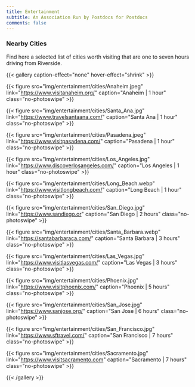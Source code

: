 ```yaml
---
title: Entertainment
subtitle: An Association Run by Postdocs for Postdocs
comments: false
---
```


### Nearby Cities
Find here a selected list of cities worth visiting that are one to seven hours driving from Riverside.

{{< gallery caption-effect="none" hover-effect="shrink" >}}
  
  {{< figure src="img/entertainment/cities/Anaheim.jpeg" 
  link="https://www.visitanaheim.org/" 
  caption="Anaheim | 1 hour"
  class="no-photoswipe" >}}
  
  {{< figure src="img/entertainment/cities/Santa_Ana.jpg" 
  link="https://www.travelsantaana.com/" 
  caption="Santa Ana | 1 hour"
  class="no-photoswipe" >}}
  
  {{< figure src="img/entertainment/cities/Pasadena.jpeg" 
  link="https://www.visitpasadena.com/" 
  caption="Pasadena | 1 hour"
  class="no-photoswipe" >}}
  
  {{< figure src="img/entertainment/cities/Los_Angeles.jpg" 
  link="https://www.discoverlosangeles.com/" 
  caption="Los Angeles | 1 hour"
  class="no-photoswipe" >}}
  
  {{< figure src="img/entertainment/cities/Long_Beach.webp" 
  link="https://www.visitlongbeach.com/" 
  caption="Long Beach | 1 hour"
  class="no-photoswipe" >}}
  
  {{< figure src="img/entertainment/cities/San_Diego.jpg" 
  link="https://www.sandiego.or" 
  caption="San Diego | 2 hours"
  class="no-photoswipe" >}}
  
  {{< figure src="img/entertainment/cities/Santa_Barbara.webp" 
  link="https://santabarbaraca.com/" 
  caption="Santa Barbara | 3 hours"
  class="no-photoswipe" >}}
  
  {{< figure src="img/entertainment/cities/Las_Vegas.jpg" 
  link="https://www.visitlasvegas.com/" 
  caption="Las Vegas | 3 hours"
  class="no-photoswipe" >}}
  
  {{< figure src="img/entertainment/cities/Phoenix.jpg" 
  link="https://www.visitphoenix.com/" 
  caption="Phoenix | 5 hours"
  class="no-photoswipe" >}}
  
  {{< figure src="img/entertainment/cities/San_Jose.jpg" 
  link="https://www.sanjose.org/" 
  caption="San Jose | 6 hours"
  class="no-photoswipe" >}}
  
  {{< figure src="img/entertainment/cities/San_Francisco.jpg" 
  link="https://www.sftravel.com/" 
  caption="San Francisco | 7 hours"
  class="no-photoswipe" >}}
  
  {{< figure src="img/entertainment/cities/Sacramento.jpg" 
  link="https://www.visitsacramento.com" 
  caption="Sacramento | 7 hours"
  class="no-photoswipe" >}}

{{< /gallery >}}